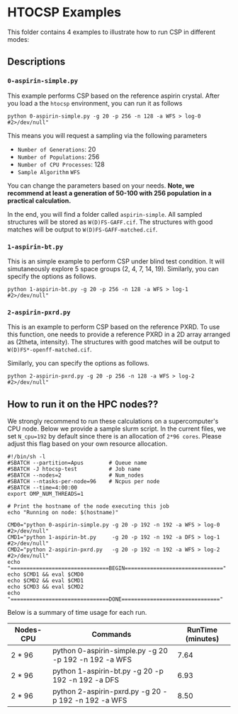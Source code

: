 # HTOCSP Examples

This folder contains 4 examples to illustrate how to run CSP in different modes:

## Descriptions

### `0-aspirin-simple.py` 
This example performs CSP based on the reference aspirin crystal. After you load a the `htocsp` environment, you can run it as follows
```
python 0-aspirin-simple.py -g 20 -p 256 -n 128 -a WFS > log-0 #2>/dev/null"
```

This means you will request a sampling via the following parameters

- `Number of Generations`: 20 
- `Number of Populations`: 256
- `Number of CPU Processes`: 128
- `Sample Algorithm` `WFS` 

You can change the parameters based on your needs.
**Note, we recommend at least a generation of 50-100 with 256 population in a practical calculation.**

In the end, you will find a folder called `aspirin-simple`. All sampled structures will be stored as `W(D)FS-GAFF.cif`.
The structures with good matches will be output to `W(D)FS-GAFF-matched.cif`.

### `1-aspirin-bt.py` 
This is an simple example to perform CSP under blind test condition.
It will simutaneously explore 5 space groups (2, 4, 7, 14, 19).
Similarly, you can specify the options as follows.
```
python 1-aspirin-bt.py -g 20 -p 256 -n 128 -a WFS > log-1 #2>/dev/null"
```

### `2-aspirin-pxrd.py`
This is an example to perform CSP based on the reference PXRD.
To use this function, one needs to provide a reference PXRD
in a 2D array arranged as (2theta, intensity).
The structures with good matches will be output to `W(D)FS*-openff-matched.cif`.

Similarly, you can specify the options as follows.
```
python 2-aspirin-pxrd.py -g 20 -p 256 -n 128 -a WFS > log-2 #2>/dev/null"
```

## How to run it on the HPC nodes??

We strongly recommend to run these calculations on a supercomputer's CPU node. Below we provide a sample slurm script. In the current files, we set `N_cpu=192` by default since there is an allocation of `2*96 cores`. Please adjust this flag based on your own resource allocation. 

```
#!/bin/sh -l
#SBATCH --partition=Apus        # Queue name
#SBATCH -J htocsp-test          # Job name
#SBATCH --nodes=2               # Num_nodes
#SBATCH --ntasks-per-node=96    # Ncpus per node
#SBATCH --time=4:00:00        
export OMP_NUM_THREADS=1

# Print the hostname of the node executing this job
echo "Running on node: $(hostname)"

CMD0="python 0-aspirin-simple.py -g 20 -p 192 -n 192 -a WFS > log-0 #2>/dev/null"
CMD1="python 1-aspirin-bt.py     -g 20 -p 192 -n 192 -a DFS > log-1 #2>/dev/null"
CMD2="python 2-aspirin-pxrd.py   -g 20 -p 192 -n 192 -a WFS > log-2 #2>/dev/null"
echo "===============================BEGIN==============================="
echo $CMD1 && eval $CMD0
echo $CMD2 && eval $CMD1
echo $CMD3 && eval $CMD2
echo "===============================DONE==============================="

```

Below is a summary of time usage for each run.

| Nodes-CPU | Commands                                             | RunTime (minutes) |
|-----------|------------------------------------------------------|-------------------|
| 2 \* 96   | python 0-aspirin-simple.py -g 20 -p 192 -n 192 -a WFS|   7.64            |
| 2 \* 96   | python 1-aspirin-bt.py     -g 20 -p 192 -n 192 -a DFS|   6.93            |
| 2 \* 96   | python 2-aspirin-pxrd.py   -g 20 -p 192 -n 192 -a WFS|   8.50            |
